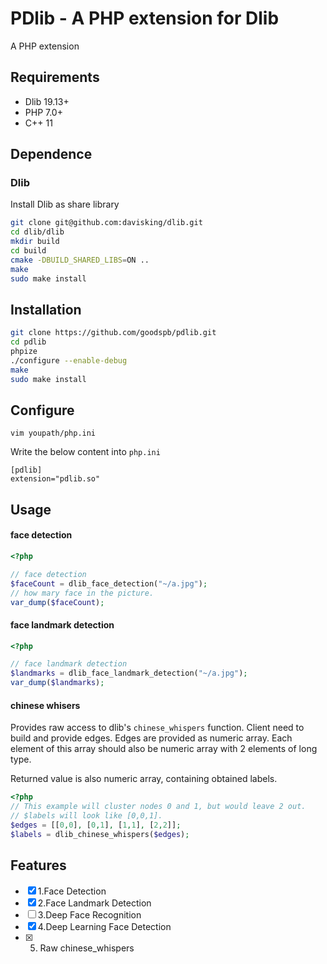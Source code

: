 # PDlib - A PHP extension for Dlib
A PHP extension 

## Requirements
- Dlib 19.13+
- PHP 7.0+
- C++ 11

## Dependence

### Dlib

Install Dlib as share library

```bash
git clone git@github.com:davisking/dlib.git
cd dlib/dlib
mkdir build
cd build
cmake -DBUILD_SHARED_LIBS=ON ..
make
sudo make install
```

## Installation

```bash
git clone https://github.com/goodspb/pdlib.git
cd pdlib
phpize
./configure --enable-debug
make
sudo make install
```

## Configure

```
vim youpath/php.ini
```

Write the below content into `php.ini`

```
[pdlib]
extension="pdlib.so"
```

## Usage


#### face detection
```php
<?php

// face detection
$faceCount = dlib_face_detection("~/a.jpg");
// how mary face in the picture.
var_dump($faceCount);

```

#### face landmark detection

```php
<?php

// face landmark detection
$landmarks = dlib_face_landmark_detection("~/a.jpg");
var_dump($landmarks);

```

#### chinese whisers

Provides raw access to dlib's `chinese_whispers` function.
Client need to build and provide edges. Edges are provided
as numeric array. Each element of this array should also be
numeric array with 2 elements of long type.

Returned value is also numeric array, containing obtained labels.

```php
<?php
// This example will cluster nodes 0 and 1, but would leave 2 out.
// $labels will look like [0,0,1].
$edges = [[0,0], [0,1], [1,1], [2,2]];
$labels = dlib_chinese_whispers($edges);

```

## Features
- [x] 1.Face Detection
- [x] 2.Face Landmark Detection
- [ ] 3.Deep Face Recognition
- [x] 4.Deep Learning Face Detection
- [x] 5. Raw chinese_whispers

